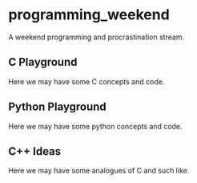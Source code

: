 # programming_weekend
A weekend programming and procrastination stream.

## C Playground
Here we may have some C concepts and code.

## Python Playground
Here we may have some python concepts and code.


## C++ Ideas
Here we may have some analogues of C and such like.

